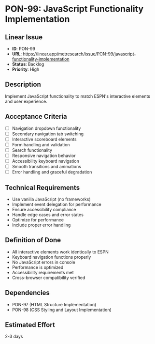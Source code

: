 # PON-99: JavaScript Functionality Implementation

## Linear Issue
- **ID**: PON-99
- **URL**: https://linear.app/metresearch/issue/PON-99/javascript-functionality-implementation
- **Status**: Backlog
- **Priority**: High

## Description
Implement JavaScript functionality to match ESPN's interactive elements and user experience.

## Acceptance Criteria
- [ ] Navigation dropdown functionality
- [ ] Secondary navigation tab switching
- [ ] Interactive scoreboard elements
- [ ] Form handling and validation
- [ ] Search functionality
- [ ] Responsive navigation behavior
- [ ] Accessibility keyboard navigation
- [ ] Smooth transitions and animations
- [ ] Error handling and graceful degradation

## Technical Requirements
- Use vanilla JavaScript (no frameworks)
- Implement event delegation for performance
- Ensure accessibility compliance
- Handle edge cases and error states
- Optimize for performance
- Include proper error handling

## Definition of Done
- All interactive elements work identically to ESPN
- Keyboard navigation functions properly
- No JavaScript errors in console
- Performance is optimized
- Accessibility requirements met
- Cross-browser compatibility verified

## Dependencies
- PON-97 (HTML Structure Implementation)
- PON-98 (CSS Styling and Layout Implementation)

## Estimated Effort
2-3 days
